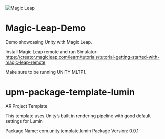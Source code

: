 ![Magic Leap](https://upload.wikimedia.org/wikipedia/en/1/1f/Magic_Leap_logo.png "Magic Leap")

# Magic-Leap-Demo
Demo showcasing Unity with Magic Leap.

Install Magic Leap remote and run Simulator: https://creator.magicleap.com/learn/tutorials/tutorial-getting-started-with-magic-leap-remote

Make sure to be running UNITY MLTP1.

# upm-package-template-lumin
AR Project Template

This template uses Unity’s built in rendering pipeline with good default settings for Lumin


Package Name: com.unity.template.lumin
Package Version: 0.0.1

